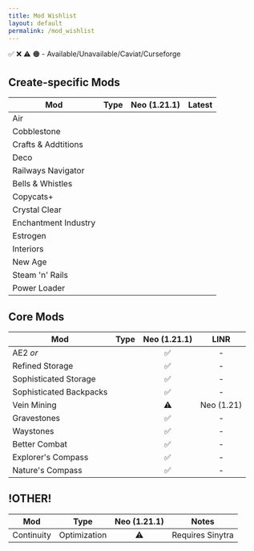 ```yaml
---
title: Mod Wishlist
layout: default
permalink: /mod_wishlist
---
```

✅ ❌ ⚠️ 🟠 - Available/Unavailable/Caviat/Curseforge

## Create-specific Mods

| Mod                  | Type | Neo (1.21.1) | Latest |
| -------------------- | :--: | :----------: | :----: |
| Air                  |      |              |        |
| Cobblestone          |      |              |        |
| Crafts & Addtitions  |      |              |        |
| Deco                 |      |              |        |
| Railways Navigator   |      |              |        |
| Bells & Whistles     |      |              |        |
| Copycats+            |      |              |        |
| Crystal Clear        |      |              |        |
| Enchantment Industry |      |              |        |
| Estrogen             |      |              |        |
| Interiors            |      |              |        |
| New Age              |      |              |        |
| Steam 'n' Rails      |      |              |        |
| Power Loader         |      |              |        |

## Core Mods

| Mod                     | Type | Neo (1.21.1) |    LINR    |
| ----------------------- | :--: | :----------: | :--------: |
| AE2 *or*                |      |      ✅       |     -      |
| Refined Storage         |      |      ✅       |     -      |
| Sophisticated Storage   |      |      ✅       |     -      |
| Sophisticated Backpacks |      |      ✅       |     -      |
| Vein Mining             |      |      ⚠️      | Neo (1.21) |
| Gravestones             |      |      ✅       |     -      |
| Waystones               |      |      ✅       |     -      |
| Better Combat           |      |      ✅       |     -      |
| Explorer's Compass      |      |      ✅       |     -      |
| Nature's Compass        |      |      ✅       |     -      |

## !OTHER!

| Mod            |     Type     | Neo (1.21.1) | Notes            |
| -------------- | :----------: | :----------: | ---------------- |
| Continuity     | Optimization |      ⚠️      | Requires Sinytra |
